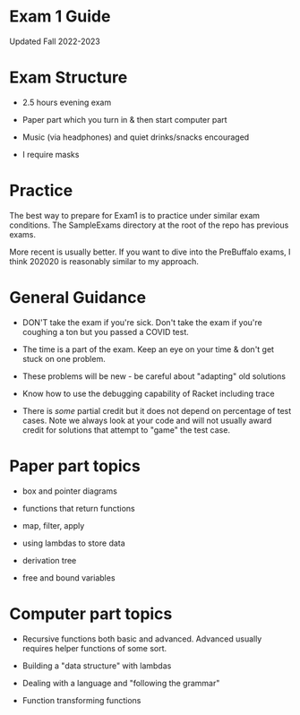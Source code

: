 # Exam 1 Guide

Updated Fall 2022-2023

# Exam Structure

* 2.5 hours evening exam

* Paper part which you turn in & then start computer part

* Music (via headphones) and quiet drinks/snacks encouraged

* I require masks

# Practice

The best way to prepare for Exam1 is to practice under similar exam
conditions.  The SampleExams directory at the root of the repo has
previous exams.

More recent is usually better.  If you want to dive into the
PreBuffalo exams, I think 202020 is reasonably similar to my approach.

# General Guidance

* DON'T take the exam if you're sick.  Don't take the exam if you're
  coughing a ton but you passed a COVID test.

* The time is a part of the exam.  Keep an eye on your time & don't
  get stuck on one problem.

* These problems will be new - be careful about "adapting" old solutions

* Know how to use the debugging capability of Racket including trace

* There is *some* partial credit but it does not depend on percentage
  of test cases.  Note we always look at your code and will not
  usually award credit for solutions that attempt to "game" the test
  case.

# Paper part topics

* box and pointer diagrams

* functions that return functions

* map, filter, apply

* using lambdas to store data

* derivation tree

* free and bound variables

# Computer part topics

* Recursive functions both basic and advanced.  Advanced usually requires helper functions of some sort.

* Building a "data structure" with lambdas

* Dealing with a language and "following the grammar"

* Function transforming functions


